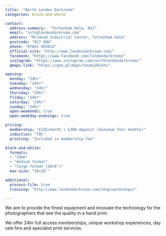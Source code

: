 ```yaml
---
title:  "North London Darkroom"
categories: black-and-white

contact:
  address-summary:  "Tottenham Hale, N17"
  email: "info@londondarkroom.com"
  address: "Milmead Industrial Center, Tottenham Hale"
  postcode: "N17 9QU"
  phone: "07841 903014"
  official-site: "http://www.londondarkroom.com/"
  facebook: "https://www.facebook.com/londondarkroom/"
  instagram: "https://www.instagram.com/northlondondarkroom/"
  gmaps-link: "https://goo.gl/maps/CmzmsZHJxhv"

opening:
  monday: "24hr"
  tuesday: "24hr"
  wednesday: "24hr"
  thursday: "24hr"
  friday: "24hr"
  saturday: "24hr"
  sunday: "24hr"
  open-weekends: true
  open-weekday-evenings: true

pricing:
  membership: "£195/month + £300 deposit (minimum four months)"
  induction: "TBC"
  printing: "Included in membership fee"

black-and-white:
  formats:
  - "35mm"
  - "medium format"
  - "large format (10×8″)"
  max-size: "16×20″"

additional:
  process-film: true
  training: "http://www.londondarkroom.com/shop/workshops/"

---
```


We aim to provide the finest equipment and innovate the technology for the photographers that see the quality in a hand print.

We offer 24hr full access memberships, unique workshop experiences, day rate hire and specialist print services.
